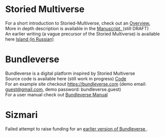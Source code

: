 # Storied Multiverse
For a short introduction to Storied-Multiverse, check out an <a href="https://storiedmultiverse.github.io/overview/" target="_blank"> Overview. </a> 
<br>
More in depth description is available in the <a href="https://storiedmultiverse.github.io/manuscript/" target="_blank"> Manuscript. </a> (still DRAFT) 
<br>
An earlier writing (a vague precursor of the Storied Multiverse) is available here <a href="https://storiedmultiverse.github.io/island/" target="_blank"> Island (in Russian) </a>
<br>

# Bundleverse
Bundleverse is a digital platform inspired by Storied Multiverse <br>
Source code is available here (still work in progress) <a href="https://github.com/nugzarm/sizmari" targer="_blank"> Code </a>
<br>
For an example site checkout <a href="https://bundleverse.com:8080" targer="_blank"> https://bundleverse.com </a> (demo email: guest@gmail.com, demo password: bundleverse.guest)
<br>
For a user manual check out <a href="https://storiedmultiverse.github.io/bundleverse_manual/" target="_blank"> Bundleverse Manual </a> 
<br>

# Sizmari
Failed attempt to raise funding for an <a href="https://sizmari.com/" target="_blank"> earlier version of Bundleverse </a>.

